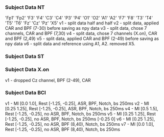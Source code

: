 
### Subject Data NT
'Fp1' 'Fp2' 'F3' 'F4' 'C3' 'C4' 'P3' 'P4' 'O1' 'O2' 'A1' 'A2' 'F7' 'F8' 'T3' 'T4' 'T5' 'T6' 'Fz' 'Cz' 'Pz' 'X5'
v1 - split data half and half
v2 - split data, applied CAR and BPF (7-30) before saving as npy data
v3 - split data, chose 7 channels, CAR and BPF (7,30)
v4 - split data, chose 7 channels (X.on), CAR and BPF (2,49)
v5 - split data, applied CAR and BPF (2-49) before saving as npy data
v6 - split data and reference using A1, A2. removed X5.

### Subject Data ST

### Subject Data X.on
v1 - dropped Cz channel, BPF (2-49), CAR

### Subject Data BCI
v1 - MI [0.0 1.0], Rest [-1.25, -0.25], ASR, BPF, Notch, bs 250ms
v2 - MI [0.25 1.25], Rest [-1.25, -0.25], ASR, BPF, Notch, bs 250ms
v4 - MI [0.5 1.5], Rest [-1.25, -0.25], no ASR, BPF, Notch, bs 250ms
v5 - MI [0.25 1.25], Rest [-1.25, -0.25], no ASR, BPF, Notch, bs 250ms [-0.25 0]
v6 - MI [0.25 1.25], Rest [-1.25, -0.25], no ASR, BPF (8,40), Notch, bs 250ms
v7 - MI [0.0 1.0], Rest [-1.25, -0.25], no ASR, BPF (8,40), Notch, bs 250ms